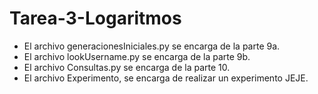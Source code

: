 # Tarea-3-Logaritmos

- El archivo generacionesIniciales.py se encarga de la parte 9a.
- El archivo lookUsername.py se encarga de la parte 9b.
- El archivo Consultas.py se encarga de la parte 10.
- El archivo Experimento, se encarga de realizar un experimento JEJE.